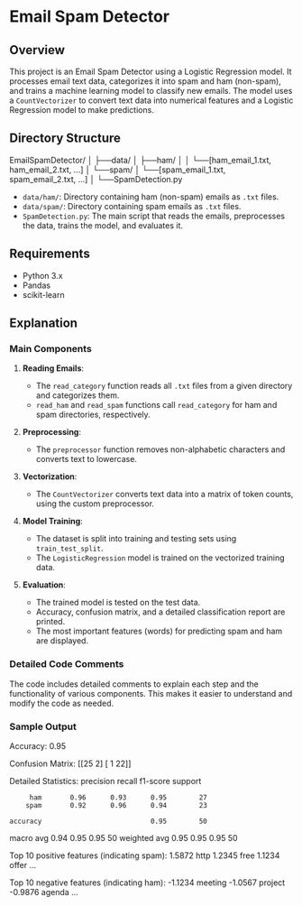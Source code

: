 # Email Spam Detector

## Overview

This project is an Email Spam Detector using a Logistic Regression model. It processes email text data, categorizes it into spam and ham (non-spam), and trains a machine learning model to classify new emails. The model uses a `CountVectorizer` to convert text data into numerical features and a Logistic Regression model to make predictions.

## Directory Structure

EmailSpamDetector/
│
├──data/
│ ├──ham/
│ │ └──[ham_email_1.txt, ham_email_2.txt, ...]
│ └──spam/
│ └──[spam_email_1.txt, spam_email_2.txt, ...]
│
└──SpamDetection.py


- `data/ham/`: Directory containing ham (non-spam) emails as `.txt` files.
- `data/spam/`: Directory containing spam emails as `.txt` files.
- `SpamDetection.py`: The main script that reads the emails, preprocesses the data, trains the model, and evaluates it.

## Requirements

- Python 3.x
- Pandas
- scikit-learn

## Explanation

### Main Components

1. **Reading Emails**:
    - The `read_category` function reads all `.txt` files from a given directory and categorizes them.
    - `read_ham` and `read_spam` functions call `read_category` for ham and spam directories, respectively.

2. **Preprocessing**:
    - The `preprocessor` function removes non-alphabetic characters and converts text to lowercase.

3. **Vectorization**:
    - The `CountVectorizer` converts text data into a matrix of token counts, using the custom preprocessor.

4. **Model Training**:
    - The dataset is split into training and testing sets using `train_test_split`.
    - The `LogisticRegression` model is trained on the vectorized training data.

5. **Evaluation**:
    - The trained model is tested on the test data.
    - Accuracy, confusion matrix, and a detailed classification report are printed.
    - The most important features (words) for predicting spam and ham are displayed.

### Detailed Code Comments

The code includes detailed comments to explain each step and the functionality of various components. This makes it easier to understand and modify the code as needed.

### Sample Output

Accuracy:
0.95

Confusion Matrix:
[[25  2]
 [ 1 22]]

Detailed Statistics:
              precision    recall  f1-score   support

         ham       0.96      0.93      0.95        27
        spam       0.92      0.96      0.94        23

    accuracy                           0.95        50
   macro avg       0.94      0.95      0.95        50
weighted avg       0.95      0.95      0.95        50

Top 10 positive features (indicating spam):
1.5872 http
1.2345 free
1.1234 offer
...

Top 10 negative features (indicating ham):
-1.1234 meeting
-1.0567 project
-0.9876 agenda
...
